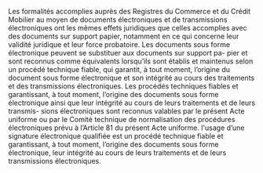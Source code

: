 Les formalités accomplies auprès des Registres du Commerce et du Crédit Mobilier
au moyen de documents électroniques et de transmissions électroniques ont les mêmes effets
juridiques que celles accomplies avec des documents sur support papier, notamment en ce qui
concerne leur validité juridique et leur force probatoire.
Les documents sous forme électronique peuvent se substituer aux documents sur support pa-
pier et sont reconnus comme équivalents lorsqu’ils sont établis et maintenus selon un procédé
technique fiable, qui garantit, à tout moment, l’origine du document sous forme électronique
et son intégrité au cours des traitements et des transmissions électroniques.
Les procédés techniques fiables et garantissant, à tout moment, l’origine des documents sous
forme électronique ainsi que leur intégrité au cours de leurs traitements et de leurs transmis-
sions électroniques sont reconnus valables par le présent Acte uniforme ou par le Comité
technique de normalisation des procédures électroniques prévu à l’Article 81 du présent Acte
uniforme.
l'usage d’une signature électronique qualifiée est un procédé technique fiable et garantissant,
à tout moment, l’origine des documents sous forme électronique, leur intégrité au cours de
leurs traitements et de leurs transmissions électroniques.
